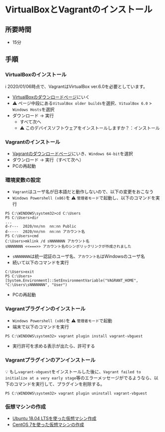 # VirtualBoxとVagrantのインストール

## 所要時間

- 15分

## 手順

### VirtualBoxのインストール

:information_source: 2020/01/06時点で、VagrantはVirtualBox ver.6.0を必要としています。

- [VirtualBoxのダウンロードページ](https://www.virtualbox.org/wiki/Downloads)にいく
- :warning: ページ中段にある`VitualBox older builds`を選択、`VitualBox 6.0` > `Windows Hosts`を選択
- ダウンロード → 実行
  - すべて次へ
  - :warning: このデバイスソフトウェアをインストールしますか？：インストール

### Vagrantのインストール

- [Vagrantのダウンロードページ](https://www.vagrantup.com/downloads.html)にいき、`Windows 64-bit`を選択
- ダウンロード → 実行（すべて次へ）
- PCの再起動

### 環境変数の設定

- `Vagrant`はユーザ名が日本語だと動作しないので、以下の変更をおこなう
- `Windows Powershell (x86)`を :warning: `管理者モード`で起動し、以下のコマンドを実行
```
PS C:\WINDOWS\system32>cd C:\Users
PS C:\Users>dir
...
d-r---  2020/nn/nn  nn:nn Public
d-----  2020/nn/nn  nn:nn アカウント名
PS C:\Users>cmd
C:\Users>mklink /d sNNNNNNN アカウント名
sNNNNNNN <<===>> アカウント名のシンボリックリンクが作成されました
```
- `sNNNNNNN`は統一認証のユーザ名、`アカウント名`はWindowsのユーザ名
- 続いて以下のコマンドを実行
```
C:\Users>exit
PS C:\Users> [System.Environment]::SetEnvironmentVariable("VAGRANT_HOME", "C:\Users\sNNNNNNN", "User")
```
- PCの再起動


### Vagrantプラグインのインストール

- `Windows Powershell (x86)`を :warning: `管理者モード`で起動
- 端末で以下のコマンドを実行
```
PS C:\WINDOWS\system32> vagrant plugin install vagrant-vbguest
```
- 実行許可を求める表示が出たら、許可する

### Vagrantプラグインのアンインストール

:bulb: もし`vagrant-vbguest`をインストールした後に、`Vagrant failed to initialize at a very early stage`等のエラーメッセージがでるようなら、以下のコマンドを実行して、プラグインを削除する。

```
PS C:\WINDOWS\system32> vagrant plugin uninstall vagrant-vbguest
```


### 仮想マシンの作成

- [Ubuntu 18.04 LTSを使った仮想マシン作成](vm-ubuntu1804.md)
- [CentOS 7を使った仮想マシンの作成](vm-cnetos7.md)
